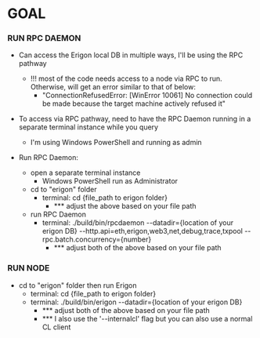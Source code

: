# GOAL

### RUN RPC DAEMON

- Can access the Erigon local DB in multiple ways, I'll be using the RPC pathway
  - !!! most of the code needs access to a node via RPC to run. Otherwise, will get an error similar to that of below:
    - "ConnectionRefusedError: [WinError 10061] No connection could be made because the target machine actively refused it"
- To access via RPC pathway, need to have the RPC Daemon running in a separate terminal instance while you query
  - I'm using Windows PowerShell and running as admin

- Run RPC Daemon:
  - open a separate terminal instance
    - Windows PowerShell run as Administrator
  - cd to "erigon" folder
    - terminal: cd {file_path to erigon folder}
      - *** adjust the above based on your file path
  - run RPC Daemon
    - terminal: ./build/bin/rpcdaemon --datadir={location of your erigon DB} --http.api=eth,erigon,web3,net,debug,trace,txpool --rpc.batch.concurrency={number}
      - *** adjust both of the above based on your file path

### RUN NODE

- cd to "erigon" folder then run Erigon
  - terminal: cd {file_path to erigon folder}
  - terminal: ./build/bin/erigon --datadir={location of your erigon DB}
    - *** adjust both of the above based on your file path
    - *** I also use the '--internalcl' flag but you can also use a normal CL client
